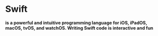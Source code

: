 # Swift 
**is a powerful and intuitive programming language for iOS, iPadOS, macOS, tvOS, and watchOS. Writing Swift code is interactive and fun**
            
            